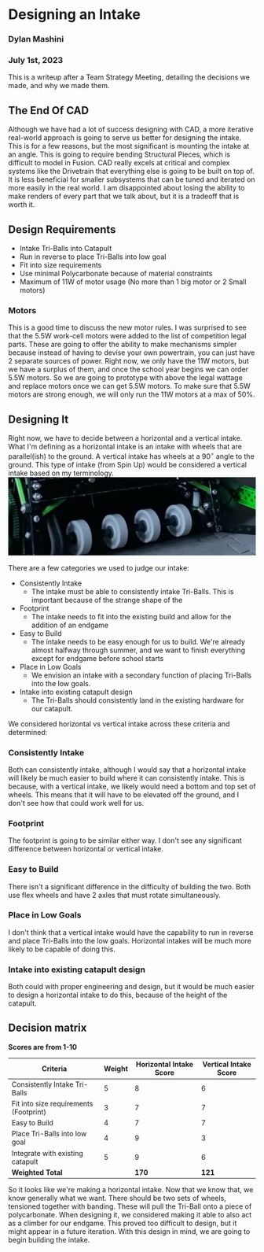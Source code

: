 # Designing an Intake
### Dylan Mashini
### July 1st, 2023

This is a writeup after a Team Strategy Meeting, detailing the decisions we made, and why we made them. 

## The End Of CAD

Although we have had a lot of success designing with CAD, a more iterative real-world approach is going to serve us better for designing the intake. This is for a few reasons, but the most significant is mounting the intake at an angle. This is going to require bending Structural Pieces, which is difficult to model in Fusion. CAD really excels at critical and complex systems like the Drivetrain that everything else is going to be built on top of. It is less beneficial for smaller subsystems that can be tuned and iterated on more easily in the real world. I am disappointed about losing the ability to make renders of every part that we talk about, but it is a tradeoff that is worth it. 

## Design Requirements

- Intake Tri-Balls into Catapult
- Run in reverse to place Tri-Balls into low goal
- Fit into size requirements
- Use minimal Polycarbonate because of material constraints
- Maximum of 11W of motor usage (No more than 1 big motor or 2 Small motors)

### Motors
This is a good time to discuss the new motor rules. I was surprised to see that the 5.5W work-cell motors were added to the list of competition legal parts. These are going to offer the ability to make mechanisms simpler because instead of having to devise your own powertrain, you can just have 2 separate sources of power.  Right now, we only have the 11W motors, but we have a surplus of them, and once the school year begins we can order 5.5W motors. So we are going to prototype with above the legal wattage and replace motors once we can get 5.5W motors. To make sure that 5.5W motors are strong enough, we will only run the 11W motors at a max of 50%. 

## Designing It

Right now, we have to decide between a horizontal and a vertical intake. What I'm defining as a horizontal intake is an intake with wheels that are parallel(ish) to the ground. A vertical intake has wheels at a $90^\circ$ angle to the ground. This type of intake (from Spin Up) would be considered a vertical intake based on my terminology. 
![](images/spinUpIntake.png)

There are a few categories we used to judge our intake:

- Consistently Intake
	- The intake must be able to consistently intake Tri-Balls. This is important because of the strange shape of the 
- Footprint
	- The intake needs to fit into the existing build and allow for the addition of an endgame
- Easy to Build
	- The intake needs to be easy enough for us to build. We're already almost halfway through summer, and we want to finish everything except for endgame before school starts
- Place in Low Goals
	- We envision an intake with a secondary function of placing Tri-Balls into the low goals. 
- Intake into existing catapult design
	- The Tri-Balls should consistently land in the existing hardware for our catapult. 
	
We considered horizontal vs vertical intake across these criteria and determined:

### Consistently Intake
Both can consistently intake, although I would say that a horizontal intake will likely be much easier to build where it can consistently intake. This is because, with a vertical intake, we likely would need a bottom and top set of wheels. This means that it will have to be elevated off the ground, and I don't see how that could work well for us. 

### Footprint
The footprint is going to be similar either way. I don't see any significant difference between horizontal or vertical intake. 

### Easy to Build 
There isn't a significant difference in the difficulty of building the two. Both use flex wheels and have 2 axles that must rotate simultaneously. 

### Place in Low Goals
I don't think that a vertical intake would have the capability to run in reverse and place Tri-Balls into the low goals. Horizontal intakes will be much more likely to be capable of doing this. 

### Intake into existing catapult design
Both could with proper engineering and design, but it would be much easier to design a horizontal intake to do this, because of the height of the catapult. 

## Decision matrix
**Scores are from 1-10**

| Criteria                             | Weight | Horizontal Intake Score | Vertical Intake Score |
|--------------------------------------|--------|-------------------------|-----------------------|
| Consistently Intake Tri-Balls        | 5      | 8                       | 6                     |
| Fit into size requirements (Footprint)| 3     | 7                       | 7                     |
| Easy to Build                        | 4      | 7                       | 7                     |
| Place Tri-Balls into low goal        | 4      | 9                       | 3                     |
| Integrate with existing catapult     | 5      | 9                       | 6                     |
| **Weighted Total**                   |        | **170**                 | **121**               |

So it looks like we're making a horizontal intake. Now that we know that, we know generally what we want. There should be two sets of wheels, tensioned together with banding. These will pull the Tri-Ball onto a piece of polycarbonate. When designing it, we considered making it able to also act as a climber for our endgame. This proved too difficult to design, but it might appear in a future iteration. With this design in mind, we are going to begin building the intake. 